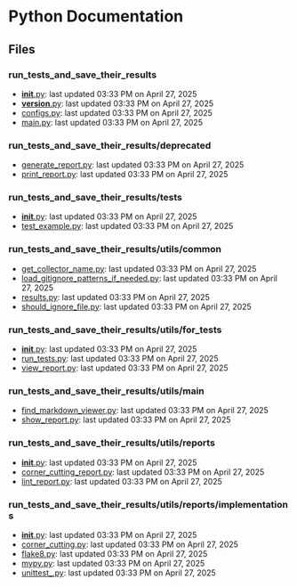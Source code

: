 # Python Documentation

## Files

### run_tests_and_save_their_results

- [__init__.py](__init__.md): last updated 03:33 PM on April 27, 2025
- [__version__.py](__version__.md): last updated 03:33 PM on April 27, 2025
- [configs.py](configs.md): last updated 03:33 PM on April 27, 2025
- [main.py](main.md): last updated 03:33 PM on April 27, 2025

### run_tests_and_save_their_results/deprecated

- [generate_report.py](generate_report.md): last updated 03:33 PM on April 27, 2025
- [print_report.py](print_report.md): last updated 03:33 PM on April 27, 2025

### run_tests_and_save_their_results/tests

- [__init__.py](__init__.md): last updated 03:33 PM on April 27, 2025
- [test_example.py](test_example.md): last updated 03:33 PM on April 27, 2025

### run_tests_and_save_their_results/utils/common

- [get_collector_name.py](get_collector_name.md): last updated 03:33 PM on April 27, 2025
- [load_gitignore_patterns_if_needed.py](load_gitignore_patterns_if_needed.md): last updated 03:33 PM on April 27, 2025
- [results.py](results.md): last updated 03:33 PM on April 27, 2025
- [should_ignore_file.py](should_ignore_file.md): last updated 03:33 PM on April 27, 2025

### run_tests_and_save_their_results/utils/for_tests

- [__init__.py](__init__.md): last updated 03:33 PM on April 27, 2025
- [run_tests.py](run_tests.md): last updated 03:33 PM on April 27, 2025
- [view_report.py](view_report.md): last updated 03:33 PM on April 27, 2025

### run_tests_and_save_their_results/utils/main

- [find_markdown_viewer.py](find_markdown_viewer.md): last updated 03:33 PM on April 27, 2025
- [show_report.py](show_report.md): last updated 03:33 PM on April 27, 2025

### run_tests_and_save_their_results/utils/reports

- [__init__.py](__init__.md): last updated 03:33 PM on April 27, 2025
- [corner_cutting_report.py](corner_cutting_report.md): last updated 03:33 PM on April 27, 2025
- [lint_report.py](lint_report.md): last updated 03:33 PM on April 27, 2025

### run_tests_and_save_their_results/utils/reports/implementations

- [__init__.py](__init__.md): last updated 03:33 PM on April 27, 2025
- [corner_cutting.py](corner_cutting.md): last updated 03:33 PM on April 27, 2025
- [flake8.py](flake8.md): last updated 03:33 PM on April 27, 2025
- [mypy.py](mypy.md): last updated 03:33 PM on April 27, 2025
- [unittest_.py](unittest_.md): last updated 03:33 PM on April 27, 2025
